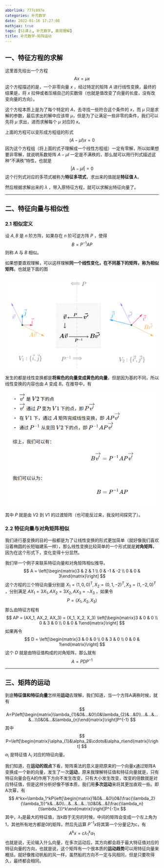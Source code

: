 ```yaml
---
abbrlink: 777c897e
categories: 补充数学
date: 2022-01-16 17:27:08
mathjax: true
tags: [S1课上, 补充数学, 直观理解]
title: 补充数学-矩阵运动
---
```


## 一、特征方程的求解

这里首先给出一个方程
$$
Ax = \mu x
$$
这个方程描述的是，一个非零向量 $x$ ，经过特定的矩阵 $A$ 进行线性变换，最终的结果是，将 $x$ 拉伸或者压缩自己的实数倍（也就是值改变了向量的长度，没有改变向量的方向）。

这个方程本质上是为了每个特定的 $A$，去寻找一些符合这个条件的 $x$，而 $\mu$ 只是求解的参数，最后求出的解中应该带 $\mu$，但是为了让满足一些非零的条件，我们可以先将 $\mu$ 求出，进而求解每个 $\mu$ 对应的 $x$。

上面的方程可以变形成方程组的形式
$$
(A - \mu I)x = 0
$$
因为这个方程组（将上面的式子理解成一个线性方程组）一定有零解，所以如果想要非零解，就说明系数矩阵 $A - \mu I$ 一定是不满秩的，那么就可以用行列式描述这种“不满秩”特性，也就是
$$
\big\vert A - \mu I \big\vert = 0
$$
这个行列式对应的多项式被称为**特征多项式**，求出来的值就是**特征值 $\lambda$**。

然后根据求解出来的 $\lambda$ ，带入原特征方程，就可以求解出特征向量了。

---



## 二、特征向量与相似性

### 2.1 相似定义

设 $A, B$ 是 $n$ 阶方阵，如果存在 $n$ 阶可逆方阵 $P$ ，使得
$$
B = P^{-1} A P
$$
则称 $A$ 与 $B$ 相似。

如果想要直观理解，可以这样理解**同一个线性变化，在不同基下的矩阵，称为相似矩阵**。也就是下面的图

![image-20230214114343488](补充数学-矩阵运动/image-20230214114343488.png)

发生的都是线性变换都是**将紫色的向量变成黄色的向量**，但是因为基的不同，所以线性变换的内容也由 $A$ 变成 $B$。在推导中，有

![image-20230214114612522](补充数学-矩阵运动/image-20230214114612522.png)

其中 $P$ 就是由 $V2$ 到 $V1$ 的过渡矩阵（也可能反过来，我没时间探究了）。

### 2.2 特征向量与对角矩阵相似

我们进行基变换的目的一般都是为了让线性变换的形式更加简单（就好像我们喜欢沿着椭圆的长短轴建系一样），那么线性变换比较简单的一个形式就是**对角矩阵**，因为在这个形式下，变化变得十分显然。

我们举一个例子来联系特征向量和对角矩阵相似推导。
$$
A = \left[\begin{matrix}3 & 2 & 1 \\ 0 & -1 & -2 \\ 0 & 0 & 3\end{matrix}\right]
$$
这个方程的三个特征向量分别是 $X_1 = (1, 0, 0)^T, X_2 = (0, 1, -2)^T, X_3 = (1, -2, 0)^T$ ，分别满足 $AX_1 = 3X_1, AX_2 = 3X_2, AX_3 = -X_3$ ，如果令
$$
P = (X_1, X_2, X_3)
$$
那么由特征方程有
$$
AP = (AX_1, AX_2, AX_3) = (X_1, X_2, X_3) \left[\begin{matrix}3 & 0 & 0 \\ 0 & 3 & 0 \\ 0 & 0 & 1\end{matrix}\right]
$$
如果再令
$$
D = \left[\begin{matrix}3 & 0 & 0 \\ 0 & 3 & 0 \\ 0 & 0 & 1\end{matrix}\right]
$$
这个 $D$ 就是由特征值构成的对角矩阵，那么就有
$$
A = PDP^{-1}
$$

---



## 三、矩阵的运动

到底**特征值和特征向量**怎样用**运动**去理解，我们知道，当一个方阵A满秩时候，就有
$$
A=P\left[\begin{matrix}\lambda_{1}&0&...&0\\0&\lambda_{2}&...&0\\...&...&...&...\\0&0&...&\lambda_{n}\end{matrix}\right]P^{-1}
$$
其中
$$
P=\left[\begin{matrix}\alpha_{1}&\alpha_2&\cdots&\alpha_n\end{matrix}\right]
$$
$\alpha_i$ 是特征值 $\lambda_i$ 对应的特征向量。

我们知道，在**运动的观点**下看，矩阵乘法的意义是把原来的一个向量x通过矩阵A变换成一个新的向量，发生了一次**运动**，原来我理解特征值和特征向量就是，只有特征向量会在A的作用下方向不发生改变，只有大小发生改变，改变的倍数就是对应特征值，但是这样分析好像不够本质，我们用**多次运动**来将其更加直观一些。即A次幂，有
$$
A^kx=\lambda_1^kP\left[\begin{matrix}1&0&...&0\\0&(\frac{\lambda_2}{\lambda_1})^k&...&0\\...&...&...&...\\0&0&...&(\frac{\lambda_n}{\lambda_1})^k\end{matrix}\right]P^{-1}x
$$
其中，$\lambda_1$​​是最大的特征值，当k趋于无穷的时候，中间的矩阵会变成一个左上角为1，其他所有地方都是0的矩阵，然后先运算 $P^{-1}x$​ 将其第一个分量记为c，有
$$
A^kx=c\lambda_1^k\alpha_1
$$
也就是说，无论输入什么向量，在多次运动后，其方向都会趋于最大特征值对应的特征向量的方向，也就是说，这个矩阵有一个很本质的**运动趋势**可以用特征向量来概括，就好像推动帆船的风一样，虽然船的方向不一定与风相同，但是只要吹得久，最终都会相同。